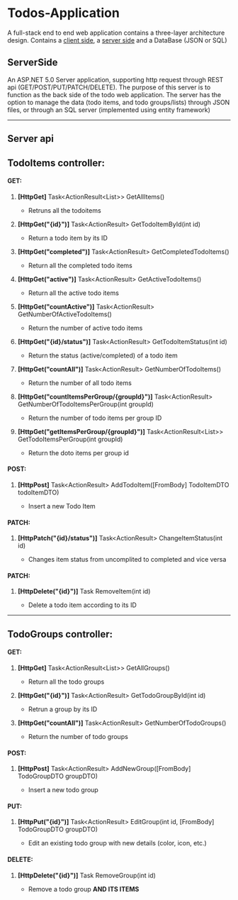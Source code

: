 # Todos-Application
A full-stack end to end web application contains a three-layer architecture design.
Contains a [client side](https://github.com/itay-adi/Todos-Application-ClientSide), a [server side](https://github.com/itay-adi/Todos-Application-ServerSide) and a DataBase (JSON or SQL)

## ServerSide
An ASP.NET 5.0 Server application, supporting http request through REST api (GET/POST/PUT/PATCH/DELETE).
The purpose of this server is to function as the back side of the todo web application.
The server has the option to manage the data (todo items, and todo groups/lists) through JSON files, or through an SQL server (implemented using entity framework)

---------------------------------------------------------------------------------------

## Server api
## TodoItems controller:
  #### GET:
  1. **[HttpGet]** Task<ActionResult<List<TodoItemDTO>>> GetAllItems()
      * Retruns all the todoitems
      
  2. **[HttpGet("{id}")]** Task<ActionResult<TodoItemDTO>> GetTodoItemById(int id)
      * Return a todo item by its ID
      
  3. **[HttpGet("completed")]** Task<ActionResult<TodoItemDTO>> GetCompletedTodoItems()
      * Return all the completed todo items
      
  4. **[HttpGet("active")]** Task<ActionResult<TodoItemDTO>> GetActiveTodoItems()
      * Return all the active todo items
      
  5. **[HttpGet("countActive")]** Task<ActionResult<int>> GetNumberOfActiveTodoItems()
      * Return the number of active todo items
      
  6. **[HttpGet("{id}/status")]** Task<ActionResult<Boolean>> GetTodoItemStatus(int id)
      * Return the status (active/completed) of a todo item
      
  7. **[HttpGet("countAll")]** Task<ActionResult<int>> GetNumberOfTodoItems()
      * Return the number of all todo items
      
  8. **[HttpGet("countItemsPerGroup/{groupId}")]** Task<ActionResult<int>> GetNumberOfTodoItemsPerGroup(int groupId)
      * Return the number of todo items per group ID 
      
  9. **[HttpGet("getItemsPerGroup/{groupId}")]** Task<ActionResult<List<TodoItemDTO>>> GetTodoItemsPerGroup(int groupId)
      * Return the doto items per group id
  
  #### POST:
  1. **[HttpPost]** Task<ActionResult<TodoItemDTO>> AddTodoItem([FromBody] TodoItemDTO todoItemDTO)
      * Insert a new Todo Item 
  
  #### PATCH:
  1. **[HttpPatch("{id}/status")]** Task<ActionResult<TodoItemDTO>> ChangeItemStatus(int id)
      * Changes item status from uncomplited to completed and vice versa
  
  #### PATCH:
  1. **[HttpDelete("{id}")]** Task<ActionResult> RemoveItem(int id)
      * Delete a todo item according to its ID

---------------------------------------------------------------------------------------

  ## TodoGroups controller:
  #### GET:
  1. **[HttpGet]** Task<ActionResult<List<TodoGroupDTO>>> GetAllGroups()
      * Return all the todo groups

  2. **[HttpGet("{id}")]** Task<ActionResult<TodoGroupDTO>> GetTodoGroupById(int id)
      * Retrun a group by its ID

  3. **[HttpGet("countAll")]** Task<ActionResult<int>> GetNumberOfTodoGroups()
      * Return the number of todo groups

  #### POST:
  1. **[HttpPost]** Task<ActionResult<TodoGroup>> AddNewGroup([FromBody] TodoGroupDTO groupDTO)
      * Insert a new todo group

  #### PUT:
  1. **[HttpPut("{id}")]** Task<ActionResult<TodoGroupDTO>> EditGroup(int id, [FromBody] TodoGroupDTO groupDTO)
      * Edit an existing todo group with new details (color, icon, etc.)

  #### DELETE:
  1. **[HttpDelete("{id}")]** Task<ActionResult> RemoveGroup(int id)
      * Remove a todo group **AND ITS ITEMS**
  
    
    
